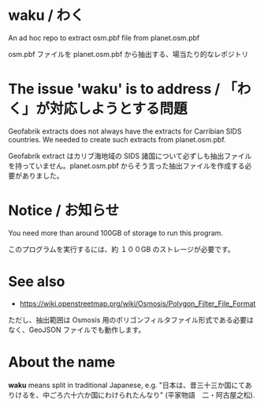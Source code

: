 # waku / わく
An ad hoc repo to extract osm.pbf file from planet.osm.pbf

osm.pbf ファイルを planet.osm.pbf から抽出する、場当たり的なレポジトリ

# The issue 'waku' is to address / 「わく」が対応しようとする問題
Geofabrik extracts does not always have the extracts for Carribian SIDS countries. We needed to create such extracts from planet.osm.pbf. 

Geofabrik extract はカリブ海地域の SIDS 諸国について必ずしも抽出ファイルを持っていません。planet.osm.pbf からそう言った抽出ファイルを作成する必要がありました。

# Notice / お知らせ
You need more than around 100GB of storage to run this program.

このプログラムを実行するには、約 １００GB のストレージが必要です。

# See also
- https://wiki.openstreetmap.org/wiki/Osmosis/Polygon_Filter_File_Format

ただし、抽出範囲は Osmosis 用のポリゴンフィルタファイル形式である必要はなく、GeoJSON ファイルでも動作します。

# About the name
**waku** means split in traditional Japanese, e.g. "日本は、昔三十三か国にてありけるを、中ごろ六十六か国にわけられたんなり" (平家物語　二・阿古屋之松).
